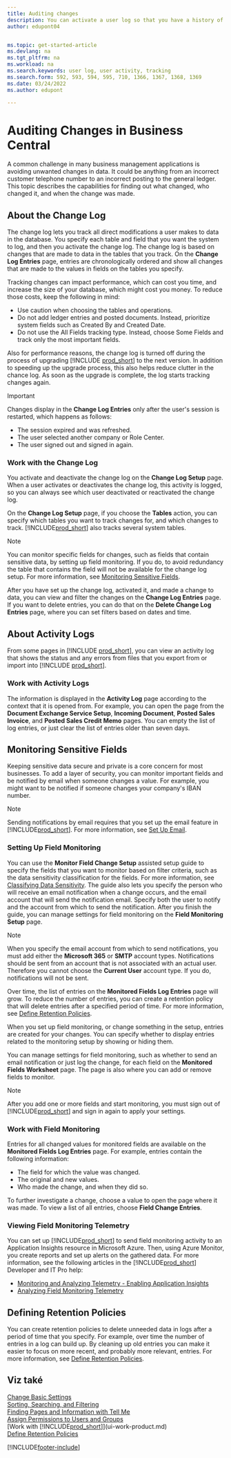 ```yaml
---
title: Auditing changes
description: You can activate a user log so that you have a history of any changes made to data in tracked tables. You can also track activities with certain types of activity logs.
author: edupont04


ms.topic: get-started-article
ms.devlang: na
ms.tgt_pltfrm: na
ms.workload: na
ms.search.keywords: user log, user activity, tracking
ms.search.form: 592, 593, 594, 595, 710, 1366, 1367, 1368, 1369
ms.date: 03/24/2022
ms.author: edupont

---
```

# Auditing Changes in Business Central

A common challenge in many business management applications is avoiding unwanted changes in data. It could be anything from an incorrect customer telephone number to an incorrect posting to the general ledger. This topic describes the capabilities for finding out what changed, who changed it, and when the change was made.

## About the Change Log

The change log lets you track all direct modifications a user makes to data in the database. You specify each table and field that you want the system to log, and then you activate the change log. The change log is based on changes that are made to data in the tables that you track. On the **Change Log Entries** page, entries are chronologically ordered and show all changes that are made to the values in fields on the tables you specify.

Tracking changes can impact performance, which can cost you time, and increase the size of your database, which might cost you money. To reduce those costs, keep the following in mind:

- Use caution when choosing the tables and operations.
- Do not add ledger entries and posted documents. Instead, prioritize system fields such as Created By and Created Date.
- Do not use the All Fields tracking type. Instead, choose Some Fields and track only the most important fields.

Also for performance reasons, the change log is turned off during the process of upgrading [!INCLUDE [prod_short](includes/prod_short.md)] to the next version. In addition to speeding up the upgrade process, this also helps reduce clutter in the chance log. As soon as the upgrade is complete, the log starts tracking changes again.

> [!Important]
> Changes display in the **Change Log Entries** only after the user's session is restarted, which happens as follows:
>
> * The session expired and was refreshed.
> * The user selected another company or Role Center.
> * The user signed out and signed in again.

### Work with the Change Log
You activate and deactivate the change log on the **Change Log Setup** page. When a user activates or deactivates the change log, this activity is logged, so you can always see which user deactivated or reactivated the change log.

On the **Change Log Setup** page, if you choose the **Tables** action, you can specify which tables you want to track changes for, and which changes to track. [!INCLUDE[prod_short](includes/prod_short.md)] also tracks several system tables.

> [!NOTE]
> You can monitor specific fields for changes, such as fields that contain sensitive data, by setting up field monitoring. If you do, to avoid redundancy the table that contains the field will not be available for the change log setup. For more information, see [Monitoring Sensitive Fields](across-log-changes.md#monitoring-sensitive-fields).

After you have set up the change log, activated it, and made a change to data, you can view and filter the changes on the **Change Log Entries** page. If you want to delete entries, you can do that on the **Delete Change Log Entries** page, where you can set filters based on dates and time.

## About Activity Logs

From some pages in [!INCLUDE [prod_short](includes/prod_short.md)], you can view an activity log that shows the status and any errors from files that you export from or import into [!INCLUDE [prod_short](includes/prod_short.md)].

### Work with Activity Logs
The information is displayed in the **Activity Log** page according to the context that it is opened from. For example, you can open the page from the **Document Exchange Service Setup**, **Incoming Document**, **Posted Sales Invoice**, and **Posted Sales Credit Memo** pages. You can empty the list of log entries, or just clear the list of entries older than seven days.

## Monitoring Sensitive Fields

Keeping sensitive data secure and private is a core concern for most businesses. To add a layer of security, you can monitor important fields and be notified by email when someone changes a value. For example, you might want to be notified if someone changes your company's IBAN number.

> [!NOTE]
> Sending notifications by email requires that you set up the email feature in [!INCLUDE[prod_short](includes/prod_short.md)]. For more information, see [Set Up Email](admin-how-setup-email.md).

### Setting Up Field Monitoring

You can use the **Monitor Field Change Setup** assisted setup guide to specify the fields that you want to monitor based on filter criteria, such as the data sensitivity classification for the fields. For more information, see [Classifying Data Sensitivity](admin-classifying-data-sensitivity.md). The guide also lets you specify the person who will receive an email notification when a change occurs, and the email account that will send the notification email. Specify both the user to notify and the account from which to send the notification. After you finish the guide, you can manage settings for field monitoring on the **Field Monitoring Setup** page.

> [!NOTE]
> When you specify the email account from which to send notifications, you must add either the **Microsoft 365** or **SMTP** account types. Notifications should be sent from an account that is not associated with an actual user. Therefore you cannot choose the **Current User** account type. If you do, notifications will not be sent.

Over time, the list of entries on the **Monitored Fields Log Entries** page will grow. To reduce the number of entries, you can create a retention policy that will delete entries after a specified period of time. For more information, see [Define Retention Policies](admin-data-retention-policies.md).

When you set up field monitoring, or change something in the setup, entries are created for your changes. You can specify whether to display entries related to the monitoring setup by showing or hiding them.

You can manage settings for field monitoring, such as whether to send an email notification or just log the change, for each field on the **Monitored Fields Worksheet** page. The page is also where you can add or remove fields to monitor.

> [!NOTE]
> After you add one or more fields and start monitoring, you must sign out of [!INCLUDE[prod_short](includes/prod_short.md)] and sign in again to apply your settings.

### Work with Field Monitoring

Entries for all changed values for monitored fields are available on the **Monitored Fields Log Entries** page. For example, entries contain the following information:

* The field for which the value was changed.
* The original and new values.
* Who made the change, and when they did so.

To further investigate a change, choose a value to open the page where it was made. To view a list of all entries, choose **Field Change Entries**.

### Viewing Field Monitoring Telemetry

You can set up [!INCLUDE[prod_short](includes/prod_short.md)] to send field monitoring activity to an Application Insights resource in Microsoft Azure. Then, using Azure Monitor, you create reports and set up alerts on the gathered data. For more information, see the following articles in the [!INCLUDE[prod_short](includes/prod_short.md)] Developer and IT Pro help:

- [Monitoring and Analyzing Telemetry - Enabling Application Insights](/dynamics365/business-central/dev-itpro/administration/telemetry-overview#enable)
- [Analyzing Field Monitoring Telemetry](/dynamics365/business-central/dev-itpro/administration/telemetry-field-monitoring-trace)

## Defining Retention Policies

You can create retention policies to delete unneeded data in logs after a period of time that you specify. For example, over time the number of entries in a log can build up. By cleaning up old entries you can make it easier to focus on more recent, and probably more relevant, entries. For more information, see [Define Retention Policies](admin-data-retention-policies.md).

## Viz také

[Change Basic Settings](ui-change-basic-settings.md)  
[Sorting, Searching, and Filtering](ui-enter-criteria-filters.md)  
[Finding Pages and Information with Tell Me](ui-search.md)  
[Assign Permissions to Users and Groups](ui-define-granular-permissions.md)    
[Work with [!INCLUDE[prod_short](includes/prod_short.md)]](ui-work-product.md)  
[Define Retention Policies](admin-data-retention-policies.md)

[!INCLUDE[footer-include](includes/footer-banner.md)]
